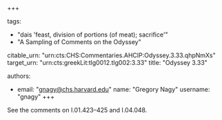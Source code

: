 +++

tags:
- "dais &#39;feast, division of portions (of meat); sacrifice&#39;"
- "A Sampling of Comments on the Odyssey"

citable_urn: "urn:cts:CHS:Commentaries.AHCIP:Odyssey.3.33.qhpNmXs"
target_urn: "urn:cts:greekLit:tlg0012.tlg002:3.33"
title: "Odyssey 3.33"

authors:
- email: "gnagy@chs.harvard.edu"
  name: "Gregory Nagy"
  username: "gnagy"
+++

<p>See the comments on I.01.423–425 and I.04.048. </p>
